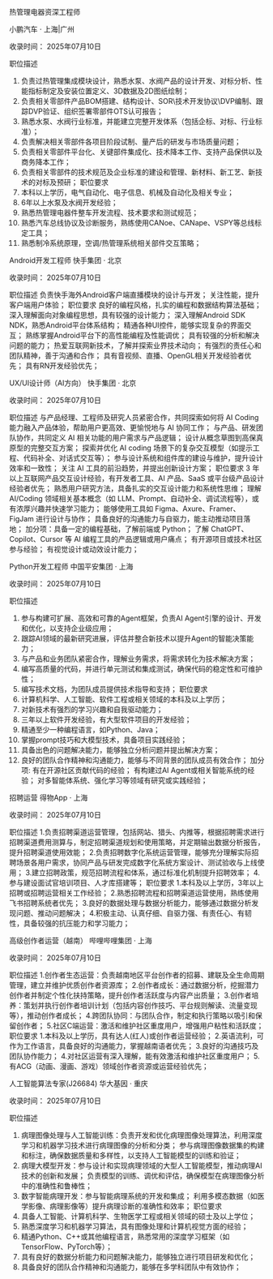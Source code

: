 热管理电器资深工程师

小鹏汽车 · 上海|广州

收录时间： 2025年07月10日

职位描述
1. 负责过热管理集成模块设计，熟悉水泵、水阀产品的设计开发、对标分析、性能指标制定及安装位置定义、3D数据及2D图纸绘制；
2. 负责相关零部件产品BOM搭建、结构设计、SOR\技术开发协议\DVP编制、跟踪DVP验证、组织签署零部件OTS认可报告；
3. 熟悉水泵、水阀行业标准，并能建立完整开发体系（包括企标、对标、行业标准）；
4. 负责解决相关零部件各项目阶段试制、量产后的研发与市场质量问题；
5. 负责相关零部件平台化、关键部件集成化、技术降本工作、支持产品保供以及商务降本工作；
6. 负责相关零部件的技术规范及企业标准的建设和管理、新材料、新工艺、新技术的对标及预研；
职位要求
1. 本科以上学历，电气自动化、电子信息、机械及自动化及相关专业；
2. 6年以上水泵及水阀开发经验；
3. 熟悉热管理电器件整车开发流程、技术要求和测试规范；
4. 熟悉汽车总线协议及诊断服务，熟练使用CANoe、CANape、VSPY等总线标定工具；
5. 熟悉制冷系统原理，空调/热管理系统相关部件交互策略；


Android开发工程师
快手集团 · 北京

收录时间： 2025年07月10日

职位描述
负责快手海外Android客户端直播模块的设计与开发；
关注性能，提升客户端用户体验；
职位要求
良好的编程风格，扎实的编程和数据结构算法基础；
深入理解面向对象编程思想，具有较强的设计能力；
深入理解Android SDK NDK，熟悉Android平台体系结构；
精通各种UI控件，能够实现复杂的界面交互；
熟练掌握Android平台下的高性能编程及性能调优；
具有较强的分析和解决问题的能力；
热爱互联网新技术，了解并探索业界技术动向；
有强烈的责任心和团队精神，善于沟通和合作；
具有音视频、直播、OpenGL相关开发经验者优先；
具有RN开发经验优先；


UX/UI设计师（AI方向）
快手集团 · 北京

收录时间： 2025年07月10日

职位描述
与产品经理、工程师及研究人员紧密合作，共同探索如何将 AI Coding 能力融入产品体验，帮助用户更高效、更愉悦地与 AI 协同工作；
与产品、研发团队协作，共同定义 AI 相关功能的用户需求与产品逻辑；
设计从概念草图到高保真原型的完整交互方案；
探索并优化 AI coding 场景下的复杂交互模型（如提示工程、代码补全、对话式交互等）；
参与设计系统和组件库的建设与维护，提升设计效率和一致性；
关注 AI 工具的前沿趋势，并提出创新设计方案；
职位要求
3 年以上互联网产品交互设计经验，有开发者工具、AI 产品、SaaS 或平台级产品设计经验者优先；
熟悉用户研究方法，具备扎实的交互设计能力和系统性思维；
理解 AI/Coding 领域相关基本概念（如 LLM、Prompt、自动补全、调试流程等），或有浓厚兴趣并快速学习能力；
能够使用工具如 Figma、Axure、Framer、FigJam 进行设计与协作；
具备良好的沟通能力与自驱力，能主动推动项目落地；
加分项：具备一定的编程基础，了解前端或 Python；
了解 ChatGPT、Copilot、Cursor 等 AI 编程工具的产品逻辑或用户痛点；
有开源项目或技术社区参与经验；
有视觉设计或动效设计能力；


Python开发工程师
中国平安集团 · 上海

收录时间： 2025年07月10日

职位描述
1. 参与构建可扩展、高效和可靠的Agent框架，负责AI Agent引擎的设计、开发和优化，以支持企业级应用；
2. 跟踪AI领域的最新研究进展，评估并整合新技术以提升Agent的智能决策能力；
3. 与产品和业务团队紧密合作，理解业务需求，将需求转化为技术解决方案；
4. 编写高质量的代码，并进行单元测试和集成测试，确保代码的稳定性和可维护性；
5. 编写技术文档，为团队成员提供技术指导和支持；
职位要求
1. 计算机科学、人工智能、软件工程或相关领域的本科及以上学历；
2. 对新技术有强烈的学习兴趣和自我驱动能力；
3. 三年以上软件开发经验，有大型软件项目的开发经验；
4. 精通至少一种编程语言，如Python、Java；
5. 掌握prompt技巧和大模型技术，具备项目实践经验；
6. 具备出色的问题解决能力，能够独立分析问题并提出解决方案；
7. 良好的团队合作精神和沟通能力，能够与不同背景的团队成员有效合作；
加分项: 有在开源社区贡献代码的经验；
有构建过AI Agent或相关智能系统的经验；
对多智能体系统、强化学习等领域有研究或实践经验；


招聘运营
得物App · 上海

收录时间： 2025年07月10日

职位描述
1.负责招聘渠道运营管理，包括网站、猎头、内推等，根据招聘需求进行招聘渠道费用测算与，制定招聘渠道规划和使用策略，并定期输出数据分析报告，提升招聘渠道使用效能；
2.负责招聘数字化系统运营管理，能够充分理解实际招聘场景各用户需求，协同产品与研发完成数字化系统方案设计、测试验收与上线使用；
3.建立招聘政策，规范招聘流程和体系，通过标准化机制提升招聘效率；
4.参与建设面试官培训项目、人才库搭建等；
职位要求
1.本科及以上学历，3年以上招聘或招聘运营相关工作经验；
2.熟悉招聘流程和招聘渠道运营使用，熟练使用飞书招聘系统者优先；
3.良好的数据处理与数据分析能力，能够通过数据分析发现问题、推动问题解决；
4.积极主动、认真仔细、自驱力强、有责任心、有韧性，具备较强的抗压能力和学习能力；



高级创作者运营（越南）
哔哩哔哩集团 · 上海

收录时间： 2025年07月10日

职位描述
1.创作者生态运营：负责越南地区平台创作者的招募、建联及全生命周期管理，建立并维护优质创作者资源库；
2.创作者成长：通过数据分析，挖掘潜力创作者并制定个性化扶持策略，提升创作者活跃度与内容产出质量；
3.创作者培养：策划并执行创作者培训计划（包括内容创作技巧、平台规则解读、流量变现等），推动创作者成长；
4.跨团队协同：与团队合作，制定和执行策略以吸引和保留创作者；
5.社区C端运营：激活和维护社区重度用户，增强用户粘性和活跃度；
职位要求
1.本科及以上学历，具有达人(红人)或创作者运营经验；
2.英语流利，可作为工作语言，具备良好的沟通能力，掌握越南语者优先；
3.良好的沟通技巧及团队协作能力；
4.对社区运营有深入理解，能有效激活和维护社区重度用户；
5.有ACG（动画、漫画、游戏）领域创作者资源或运营经验优先；


人工智能算法专家(J26684)
华大基因 · 重庆

收录时间： 2025年07月10日

职位描述
1. 病理图像处理与人工智能训练：负责开发和优化病理图像处理算法，利用深度学习和机器学习技术进行病理图像的分析和分类；
参与病理图像数据集的构建和标注，确保数据质量和多样性，以支持人工智能模型的训练和验证；
1. 病理大模型开发：参与设计和实现病理领域的大型人工智能模型，推动病理AI技术的创新和发展；
负责模型的训练、调优和评估，确保模型在病理图像分析中的准确性和鲁棒性；
1. 数字智能病理开发：参与智能病理系统的开发和集成；
利用多模态数据（如医学影像、病理影像等）提升病理诊断的准确性和效率；
职位要求
1. 具备人工智能、计算机科学、生物医学工程或相关领域的硕士及以上学位；
2. 熟悉深度学习和机器学习算法，具有图像处理和计算机视觉方面的经验；
3. 精通Python、C++或其他编程语言，熟悉常用的深度学习框架（如TensorFlow、PyTorch等）；
4. 具有良好的数据分析能力和问题解决能力，能够独立进行项目研发和优化；
5. 具备良好的团队合作精神和沟通能力，能够在多学科团队中有效协作；



